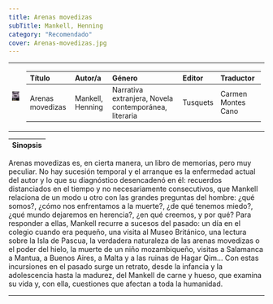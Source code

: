 ```yaml
---
title: Arenas movedizas
subTitle: Mankell, Henning
category: "Recomendado"
cover: Arenas-movedizas.jpg
---
```

<table>
	<tr>
        <td>
            <img src="Arenas-movedizas.jpg"/>
        </td>
        <td>
            <table>
            <thead>
                <tr>
                <th style="text-align:left">Título</th>
                <th style="text-align:left">Autor/a</th>
                <th style="text-align:left">Género</th>
                <th style="text-align:left">Editor</th>
                <th style="text-align:left">Traductor</th>
                </tr>
            </thead>
            <tbody>
                <tr>
                <td style="text-align:left">Arenas movedizas</td>
                <td style="text-align:left">Mankell, Henning</td>
                <td style="text-align:left">Narrativa extranjera, Novela contemporánea, literaria</td>
                <td style="text-align:left">Tusquets</td>
                <td style="text-align:left">Carmen Montes Cano</td>
                </tr>
            </tbody>
            </table>
        </td>
    </tr>
</table>

|Sinopsis|
|--------|
Arenas movedizas es, en cierta manera, un libro de memorias, pero muy peculiar. No hay sucesión temporal y el arranque es la enfermedad actual del autor y lo que su diagnóstico desencadenó en él: recuerdos distanciados en el tiempo y no necesariamente consecutivos, que Mankell relaciona de un modo u otro con las grandes preguntas del hombre: ¿qué somos?, ¿cómo nos enfrentamos a la muerte?, ¿de qué tenemos miedo?, ¿qué mundo dejaremos en herencia?, ¿en qué creemos, y por qué? Para responder a ellas, Mankell recurre a sucesos del pasado: un día en el colegio cuando era pequeño, una visita al Museo Británico, una lectura sobre la Isla de Pascua, la verdadera naturaleza de las arenas movedizas o el poder del hielo, la muerte de un niño mozambiqueño, visitas a Salamanca a Mantua, a Buenos Aires, a Malta y a las ruinas de Hagar Qim... Con estas incursiones en el pasado surge un retrato, desde la infancia y la adolescencia hasta la madurez, del Mankell de carne y hueso, que examina su vida y, con ella, cuestiones que afectan a toda la humanidad.
***